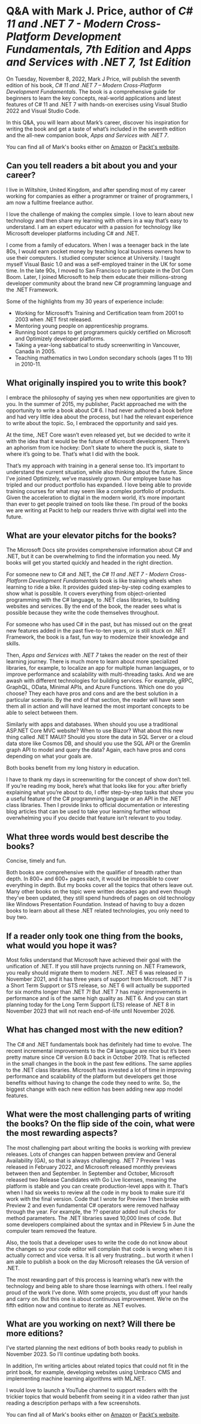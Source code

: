 # Q&A with Mark J. Price, author of *C# 11 and .NET 7 - Modern Cross-Platform Development Fundamentals, 7th Edition* and *Apps and Services with .NET 7, 1st Edition*

On Tuesday, November 8, 2022, Mark J Price, will publish the seventh edition of his book, *C# 11 and .NET 7 – 
Modern Cross-Platform Development Fundamentals*. The book is a comprehensive guide for beginners to learn 
the key concepts, real-world applications and latest features of C# 11 and .NET 7 with hands-on exercises 
using Visual Studio 2022 and Visual Studio Code. 

In this Q&A, you will learn about Mark’s career, discover his inspiration for writing the book and get a 
taste of what’s included in the seventh edition and the all-new companion book, *Apps and Services with .NET 7*.

You can find all of Mark's books either on [Amazon](https://www.amazon.com/Mark-J-Price/e/B071DW3QGN/) or 
[Packt's website](https://subscription.packtpub.com/search?query=mark+j.+price).

## Can you tell readers a bit about you and your career?

I live in Wiltshire, United Kingdom, and after spending most of my career working for companies as either a 
programmer or trainer of programmers, I am now a fulltime freelance author. 

I love the challenge of making the complex simple. I love to learn about new technology and then share my learning 
with others in a way that’s easy to understand. I am an expert educator with a passion for technology like 
Microsoft developer platforms including C# and .NET.

I come from a family of educators. When I was a teenager back in the late 80s, I would earn pocket money by teaching 
local business owners how to use their computers. I studied computer science at University. I taught myself Visual 
Basic 1.0 and was a self-employed trainer in the UK for some time. In the late 90s, I moved to San Francisco to 
participate in the Dot Com Boom. Later, I joined Microsoft to help them educate their millions-strong developer 
community about the brand new C# programming language and the .NET Framework.

Some of the highlights from my 30 years of experience include: 

- Working for Microsoft’s Training and Certification team from 2001 to 2003 when .NET first released.
- Mentoring young people on apprenticeship programs.
- Running boot camps to get programmers quickly certified on Microsoft and Optimizely developer platforms. 
- Taking a year-long sabbatical to study screenwriting in Vancouver, Canada in 2005.
- Teaching mathematics in two London secondary schools (ages 11 to 19) in 2010-11.

## What originally inspired you to write this book?

I embrace the philosophy of saying yes when new opportunities are given to you. In the summer of 2015, 
my publisher, Packt approached me with the opportunity to write a book about C# 6. I had never authored 
a book before and had very little idea about the process, but I had the relevant experience to write about 
the topic. So, I embraced the opportunity and said yes.

At the time, .NET Core wasn’t even released yet, but we decided to write it with the idea that it would be 
the future of Microsoft development. There’s an aphorism from ice hockey: Don’t skate to where the puck is, 
skate to where it’s going to be. That’s what I did with the book.

That’s my approach with training in a general sense too. It’s important to understand the current situation, 
while also thinking about the future. Since I’ve joined Optimizely, we’ve massively grown. Our employee base 
has tripled and our product portfolio has expanded. I love being able to provide training courses for what 
may seem like a complex portfolio of products. Given the acceleration to digital in the modern world, it’s 
more important than ever to get people trained on tools like these. I’m proud of the books we are writing 
at Packt to help our readers thrive with digital well into the future.

## What are your elevator pitchs for the books?

The Microsoft Docs site provides comprehensive information about C# and .NET, but it can be overwhelming to 
find the information you need. My books will get you started quickly and headed in the right direction.

For someone new to C# and .NET, the *C# 11 and .NET 7 - Modern Cross-Platform Development Fundamentals* book is 
like training wheels when learning to ride a bike. It provides guided step-by-step coding examples to show what 
is possible. It covers everything from object-oriented programming with the C# language, to .NET class libraries, 
to building websites and services. By the end of the book, the reader sees what is possible because they write 
the code themselves throughout.

For someone who has used C# in the past, but has missed out on the great new features added in the past 
five-to-ten years, or is still stuck on .NET Framework, the book is a fast, fun way to modernize their 
knowledge and skills.

Then, *Apps and Services with .NET 7* takes the reader on the rest of their learning journey. There is much more 
to learn about more specialized libraries, for example, to localize an app for multiple human languages, or to 
improve performance and scalability with multi-threading tasks. And we are awash with different technologies for 
building services. For example, gRPC, GraphQL, OData, Minimal APIs, and Azure Functions. Which one do you choose? 
They each have pros and cons and are the best solution in a particular scenario. By the end of that section, the 
reader will have seen them all in action and will have learned the most important concepts to be able to select 
between them.

Similarly with apps and databases. When should you use a traditional ASP.NET Core MVC website? When to use Blazor? What about 
this new thing called .NET MAUI? Should you store the data in SQL Server or a cloud data store like Cosmos DB, and should you 
use the SQL API or the Gremlin graph API to model and query the data? Again, each have pros and cons depending on what your 
goals are.

Both books benefit from my long history in education.

I have to thank my days in screenwriting for the concept of show don’t tell. If you’re reading my book, here’s 
what that looks like for you: after briefly explaining what you’re about to do, I offer step-by-step tasks that 
show you a useful feature of the C# programming language or an API in the .NET class libraries. Then I provide 
links to official documentation or interesting blog articles that can be used to take your learning further 
without overwhelming you if you decide that feature isn’t relevant to you today.

## What three words would best describe the books? 

Concise, timely and fun.

Both books are comprehensive with the qualifier of breadth rather than depth. In 800+ and 600+ pages each, it would be impossible to cover 
everything in depth. But my books cover all the topics that others leave out. Many other books on the topic were written decades 
ago and even though they’ve been updated, they still spend hundreds of pages on old technology like Windows Presentation Foundation. 
Instead of having to buy a dozen books to learn about all these .NET related technologies, you only need to buy two.

## If a reader only took one thing from the books, what would you hope it was? 

Most folks understand that Microsoft have achieved their goal with the unification of .NET. If you still have projects running on .NET Framework, 
you really should migrate them to modern .NET. .NET 6 was released in November 2021, and it has three years of support from Microsoft. .NET 7 
is a Short Term Support or STS release, so .NET 6 will actually be supported for six months longer than .NET 7! But .NET 7 has major improvements 
in performance and is of the same high quality as .NET 6. And you can start planning today for the Long Term Support (LTS) release of .NET 8 in November 
2023 that will not reach end-of-life until November 2026.

## What has changed most with the new edition?

The C# and .NET fundamentals book has definitely had time to evolve. The recent incremental improvements to the C# language are nice but it’s been 
pretty mature since C# version 8.0 back in October 2019. That is reflected in the small changes in the book in the past few editions. The same 
applies to the .NET class libraries. Microsoft has invested a lot of time in improving performance and scalability of the platform but developers 
get those benefits without having to change the code they need to write. So, the biggest change with each new edition has been adding new app model features.

## What were the most challenging parts of writing the books? On the flip side of the coin, what were the most rewarding aspects?

The most challenging part about writing the books is working with preview releases. Lots of changes can happen between preview and 
General Availability (GA), so that is always challenging. .NET 7 Preview 1 was released in February 2022, and Microsoft released 
monthly previews between then and September. In September and October, Microsoft released two Release Candidates with Go Live licenses, 
meaning the platform is stable and you can create production-level apps with it. That’s when I had six weeks to review all the code in 
my book to make sure it’d work with the final version. Code that I wrote for Preview 1 then broke with Preview 2 and even fundamental 
C# operators were removed halfway through the year. For example, the ?? operator added null checks for method parameters. The .NET libraries 
saved 10,000 lines of code. But some developers complained about the syntax and in PReview 5 in June the compuler team removed the feature.

Also, the tools that a developer uses to write the code do not know about the changes so your code editor will complain that code is 
wrong when it is actually correct and vice versa. It is all very frustrating… but worth it when I am able to publish a book on the day 
Microsoft releases the GA version of .NET.

The most rewarding part of this process is learning what’s new with the technology and being able to share those learnings with others. I feel really 
proud of the work I’ve done. With some projects, you dust off your hands and carry on. But this one is about continuous improvement. We’re on the fifth 
edition now and continue to iterate as .NET evolves.

## What are you working on next? Will there be more editions?

I’ve started planning the next editions of both books ready to publish in November 2023. So I’ll continue updating both books. 

In addition, I’m writing articles about related topics that could not fit in the print book, for example, developing websites using Umbraco CMS and 
implementing machine learning algorithms with ML.NET. 

I would love to launch a YouTube channel to support readers with the trickier topics that would bebenfit from seeing it in a video rather than just
reading a description perhaps with a few screenshots. 

You can find all of Mark's books either on [Amazon](https://www.amazon.com/Mark-J-Price/e/B071DW3QGN/) or 
[Packt's website](https://subscription.packtpub.com/search?query=mark+j.+price).
